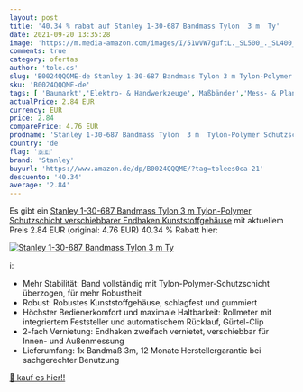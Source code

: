 ```yaml
---
layout: post
title: '40.34 % rabat auf Stanley 1-30-687 Bandmass Tylon  3 m  Ty'
date: 2021-09-20 13:35:28
image: 'https://m.media-amazon.com/images/I/51wVW7guftL._SL500_._SL400_.jpg'
comments: true
category: ofertas
author: 'tole.es'
slug: 'B0024QQQME-de Stanley 1-30-687 Bandmass Tylon 3 m Tylon-Polymer...'
sku: 'B0024QQQME-de'
tags: [ 'Baumarkt','Elektro- & Handwerkzeuge','Maßbänder','Mess- & Planwerkzeuge','stanley', ]
actualPrice: 2.84 EUR
currency: EUR
price: 2.84
comparePrice: 4.76 EUR
prodname: 'Stanley 1-30-687 Bandmass Tylon  3 m  Tylon-Polymer Schutzschicht  verschiebbarer Endhaken  Kunststoffgehäuse'
country: 'de'
flag: '🇩🇪'
brand: 'Stanley'
buyurl: 'https://www.amazon.de/dp/B0024QQQME/?tag=tolees0ca-21'
descuento: '40.34'
average: '2.84'
---
```


Es gibt ein [Stanley 1-30-687 Bandmass Tylon  3 m  Tylon-Polymer Schutzschicht  verschiebbarer Endhaken  Kunststoffgehäuse](https://www.amazon.de/dp/B0024QQQME/?tag=tolees0ca-21) mit aktuellem Preis 2.84 EUR (original: 4.76 EUR) 40.34 % Rabatt hier:

[![Stanley 1-30-687 Bandmass Tylon  3 m  Ty](https://m.media-amazon.com/images/I/51wVW7guftL._SL500_._SL400_.jpg)](https://www.amazon.de/dp/B0024QQQME/?tag=tolees0ca-21)

ℹ️:

- Mehr Stabilität: Band vollständig mit Tylon-Polymer-Schutzschicht überzogen, für mehr Robustheit
- Robust: Robustes Kunststoffgehäuse, schlagfest und gummiert
- Höchster Bedienerkomfort und maximale Haltbarkeit: Rollmeter mit integriertem Feststeller und automatischem Rücklauf, Gürtel-Clip
- 2-fach Vernietung: Endhaken zweifach vernietet, verschiebbar für Innen- und Außenmessung
- Lieferumfang: 1x Bandmaß 3m, 12 Monate Herstellergarantie bei sachgerechter Benutzung

[🛒 kauf es hier!!](https://www.amazon.de/dp/B0024QQQME/?tag=tolees0ca-21)
